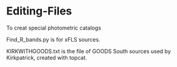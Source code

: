 # Editing-Files
To creat special photometric catalogs


Find_R_bands.py is for xFLS sources.

KIRKWITHGOODS.txt is the file of GOODS South sources used by Kirkpatrick, created with topcat.
